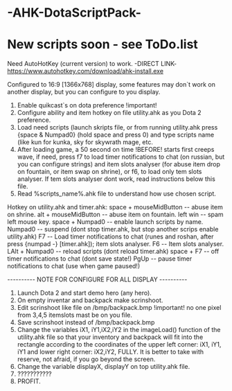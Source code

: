 # -AHK-DotaScriptPack-
# New scripts soon - see ToDo.list

Need AutoHotKey (current version) to work. -DIRECT LINK- https://www.autohotkey.com/download/ahk-install.exe

Configured to 16:9 [1366x768] display, some features may don`t work on  another display, but you can configure to you display.

1. Enable quikcast`s on dota preference !important!
2. Configure ability and item hotkey on file utility.ahk as you Dota 2 preference.
3. Load need scripts (launch skripts file, or from running utility.ahk press {space & Numpad0} (hold space and press 0) and type scripts name (like kun for kunka, sky for skywrath mage, etc.
4. After loading game, a 50 second on time !BEFORE! starts first creeps wave, if need, press f7 to load timer notifications to chat (on russian, but you can configure strings) and item slots analyser (for abuse item drop on fountain, or item swap on shrine), or f6, to load only tem slots analyser. If tem slots analyser dont work, read instructions below this file.
5. Read %scripts_name%.ahk file to understand how use chosen script.

Hotkey on utility.ahk and timer.ahk:
space + mouseMidButton -- abuse item on shrine.
alt + mouseMidButton -- abuse item on fountain.
left win -- spam left mouse key.
space + Numpad0 -- enable launch scripts by name.
Numpad0 -- suspend (dont stop timer.ahk, but stop another scrips enable utility.ahk)
F7 -- Load timer notifications to chat (runes and roshan, after press {numpad -} [timer.ahk]); item slots analyser.
F6 -- Item slots analyser.
LAlt + Numpad0 -- reload scripts (dont reload timer.ahk)
space + F7 -- off timer notifications to chat (dont save state!)
PgUp -- pause timer notifications to chat (use when game paused!)

---------- NOTE FOR CONFIGURE FOR ALL DISPLAY ----------

1. Launch Dota 2 and start demo hero (any hero).
2. On empty inventar and backpack make scrinshoot.
3. Edit scrinshoot like file on /bmp/backpack.bmp !important! no one pixel from 3,4,5 itemslots mast be on you file.
4. Save scrinshoot instead of /bmp/backpack.bmp 
6. Change the variables iX1, iY1,iX2,iY2 in the imageLoad() function of the utility.ahk file so that your inventory and backpack will fit into the rectangle according to the coordinates of the upper left corner: iX1, iY1, iY1 and lower right corner: iX2,iY2, FULLY. It is better to take with reserve, not afraid, if you go beyond the screen.
7. Change the variable displayX, displayY on top utility.ahk file.
8. ???????????
9. PROFIT.


